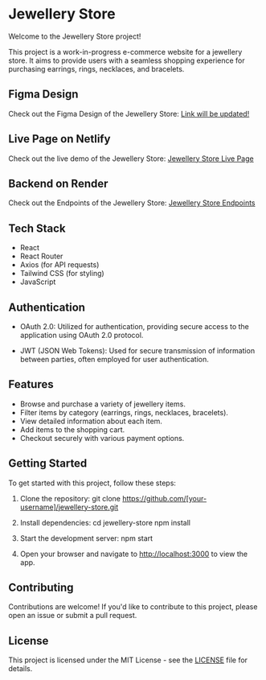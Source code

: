 # Jewellery Store

Welcome to the Jewellery Store project!

This project is a work-in-progress e-commerce website for a jewellery store. It aims to provide users with a seamless shopping experience for purchasing earrings, rings, necklaces, and bracelets.

## Figma Design

Check out the Figma Design of the Jewellery Store: [Link will be updated!](https://jewellery-store-semih.netlify.app/)

## Live Page on Netlify

Check out the live demo of the Jewellery Store: [Jewellery Store Live Page](https://jewellery-store-semih.netlify.app/)

## Backend on Render

Check out the Endpoints of the Jewellery Store: [Jewellery Store Endpoints](https://jewellery-store-be.onrender.com/api)

## Tech Stack

- React
- React Router
- Axios (for API requests)
- Tailwind CSS (for styling)
- JavaScript

## Authentication

- OAuth 2.0: Utilized for authentication, providing secure access to the application using OAuth 2.0 protocol.

- JWT (JSON Web Tokens): Used for secure transmission of information between parties, often employed for user authentication.

## Features

- Browse and purchase a variety of jewellery items.
- Filter items by category (earrings, rings, necklaces, bracelets).
- View detailed information about each item.
- Add items to the shopping cart.
- Checkout securely with various payment options.

## Getting Started

To get started with this project, follow these steps:

1. Clone the repository:
   git clone https://github.com/[your-username]/jewellery-store.git

2. Install dependencies:
   cd jewellery-store
   npm install

3. Start the development server:
   npm start

4. Open your browser and navigate to [http://localhost:3000](http://localhost:3000) to view the app.

## Contributing

Contributions are welcome! If you'd like to contribute to this project, please open an issue or submit a pull request.

## License

This project is licensed under the MIT License - see the [LICENSE](LICENSE) file for details.
